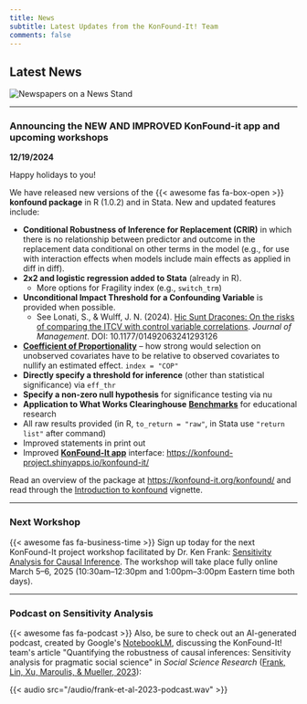 ```yaml
---
title: News
subtitle: Latest Updates from the KonFound-It! Team
comments: false
---
```




## Latest News

![Newspapers on a News Stand](/img/news-wide.png)



---



### Announcing the NEW AND IMPROVED KonFound-it app and upcoming workshops

**12/19/2024**
 
Happy holidays to you!
 
We have released new versions of the {{< awesome fas fa-box-open >}} **konfound package** in R (1.0.2) and in Stata. New and updated features include:

- **Conditional Robustness of Inference for Replacement (CRIR)** in which there is no relationship between predictor and outcome in the replacement data conditional on other terms in the model (e.g., for use with interaction effects when models include main effects as applied in diff in diff).
- **2x2 and logistic regression added to Stata** (already in R). 
  - More options for Fragility index (e.g., `switch_trm`)
- **Unconditional Impact Threshold for a Confounding Variable** is provided when possible.
  - See Lonati, S., & Wulff, J. N. (2024). [Hic Sunt Dracones: On the risks of comparing the ITCV with control variable correlations](https://journals.sagepub.com/doi/pdf/10.1177/01492063241293126). *Journal of Management*. DOI: 10.1177/01492063241293126
- [**Coefficient of Proportionality**](https://www.dropbox.com/scl/fi/s63onxsg6yoga5of9nd42/Quantifying-Sensitivity-to-Selection-on-Unobserved-Covariates-2024-distribute.pdf?rlkey=4yyxd9p3ej605n77vrbqq6pq3&e=1&dl=0) – how strong would selection on unobserved covariates have to be relative to observed covariates to nullify an estimated effect. `index = "COP"`
- **Directly specify a threshold for inference** (other than statistical significance) via `eff_thr`
- **Specify a non-zero null hypothesis** for significance testing via nu
- **Application to What Works Clearinghouse** [**Benchmarks**](https://konfound-project.shinyapps.io/wwc-sensitivity-benchmark/) for educational research
- All raw results provided (in R, `to_return = "raw"`, in Stata use `"return list"` after command)
- Improved statements in print out
- Improved [**KonFound-It app**](https://konfound-project.shinyapps.io/konfound-it/) interface: https://konfound-project.shinyapps.io/konfound-it/

Read an overview of the package at https://konfound-it.org/konfound/ and read through the [Introduction to konfound](https://konfound-it.org/konfound/articles/introduction-to-konfound.html) vignette.



---



### Next Workshop

{{< awesome fas fa-business-time >}} Sign up today for the next KonFound-It project workshop 
facilitated by Dr. Ken Frank: [Sensitivity Analysis for Causal Inference](https://statisticalhorizons.com/seminars/sensitivity-analysis-causal-inference/).
The workshop will take place fully online March 5&#8211;6, 2025 (10:30am&#8211;12:30pm and 1:00pm&#8211;3:00pm Eastern time both days).



---



### Podcast on Sensitivity Analysis

{{< awesome fas fa-podcast >}} Also, be sure to check out an AI-generated podcast, 
created by Google's [NotebookLM](https://notebooklm.google.com/), 
discussing the KonFound-It! team's article "Quantifying the robustness of causal inferences: 
Sensitivity analysis for pragmatic social science" in *Social Science Research* 
([Frank, Lin, Xu, Maroulis, & Mueller, 2023](https://doi.org/10.1016/j.ssresearch.2022.102815)): 

{{< audio src="/audio/frank-et-al-2023-podcast.wav" >}}

